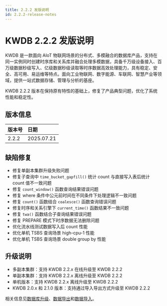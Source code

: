 ```yaml
---
title: 2.2.2 发版说明
id: 2.2.2-release-notes
---
```


# KWDB 2.2.2 发版说明

KWDB 是一款面向 AIoT 物联网场景的分布式、多模融合的数据库产品，支持在同一实例同时创建时序库和关系库并融合处理多模数据，具备千万级设备接入、百万级数据秒级写入、亿级数据秒级读取等时序数据高效处理能力，具有稳定、安全、高可用、易运维等特点。面向工业物联网、数字能源、车联网、智慧产业等领域，提供一站式数据存储、管理与分析的基座。

KWDB 2.2.2 版本在保持原有特性的基础上，修复了产品典型问题，优化了系统性能和稳定性。

## 版本信息

| 版本号 | 日期       |
| :----- | :--------- |
| 2.2.2  | 2025.07.21 |

## 缺陷修复

- 修复单副本集群升级失败问题
- 修复子查询中 `time_bucket_gapfill()` 统计 count 与直接写入表后统计 count 值不一致问题
- 修复 `count_window()` 函数查询结果错误问题
- 修复 where 条件中公元前时间在不同条件下处理逻辑不一致问题
- 修复 `count()` 函数结合 `coalesce()` 函数查询错误问题
- 修复时序和关系引擎下 `current_time()` 函数结果不一致问题
- 修复 `twa()` 函数结合子查询结果错误问题
- 修复 PREPARE 模式下时序数据无法删除问题
- 优化流水线测试数据写入后 count 性能
- 优化单机 TSBS 查询场景 high-cpu-1 性能
- 优化单机 TSBS 查询场景 double group by 性能

## 升级说明

- 多副本集群：支持 KWDB 2.2.x 在线升级至 KWDB 2.2.2
- 单副本集群：支持 KWDB 2.2.x 离线升级至 KWDB 2.2.2
- 单机版本：支持 KWDB 2.2.x 离线升级至 KWDB 2.2.2
- KWDB 2.0.x 和 2.1.0 版本：支持通过导入导出方式升级至 KWDB 2.2.2

相关信息见[数据库升级](../db-operation/db-upgrade.md)、[数据导出](../db-administration/import-export-data/export-data.md)和[数据导入](../db-administration/import-export-data/import-data.md)。
